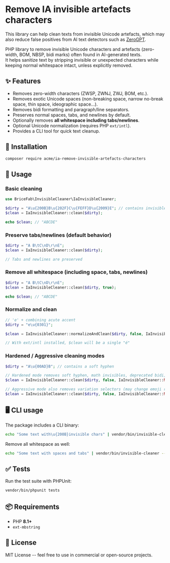 # Remove IA invisible artefacts characters

This library can help clean texts from invisible Unicode artefacts,
which may also reduce false positives from AI text detectors such as
[ZeroGPT](https://www.zerogpt.com/).

PHP library to remove invisible Unicode characters and artefacts
(zero-width, BOM, NBSP, bidi marks) often found in AI-generated texts.\
It helps sanitize text by stripping invisible or unexpected characters
while keeping normal whitespace intact, unless explicitly removed.

## ✨ Features

-   Removes zero-width characters (ZWSP, ZWNJ, ZWJ, BOM, etc.).
-   Removes exotic Unicode spaces (non-breaking space, narrow no-break
    space, thin space, ideographic space...).
-   Removes bidi formatting and paragraph/line separators.
-   Preserves normal spaces, tabs, and newlines by default.
-   Optionally removes **all whitespace including tabs/newlines**.
-   Optional Unicode normalization (requires PHP `ext/intl`).
-   Provides a CLI tool for quick text cleanup.

## 🚀 Installation

``` bash
composer require acme/ia-remove-invisible-artefacts-characters
```

## 📖 Usage

### Basic cleaning

``` php
use BriceFab\InvisibleCleaner\IaInvisibleCleaner;

$dirty = "A\u{200B}B\u{202F}C\u{FEFF}D\u{2009}E"; // contains invisible chars
$clean = IaInvisibleCleaner::clean($dirty);

echo $clean; // "ABCDE"
```

### Preserve tabs/newlines (default behavior)

``` php
$dirty = "A B\tC\nD\r\nE";
$clean = IaInvisibleCleaner::clean($dirty);

// Tabs and newlines are preserved
```

### Remove **all whitespace** (including space, tabs, newlines)

``` php
$dirty = "A B\tC\nD\r\nE";
$clean = IaInvisibleCleaner::clean($dirty, true);

echo $clean; // "ABCDE"
```

### Normalize and clean

``` php
// 'e' + combining acute accent
$dirty = "e\u{0301}";

$clean = IaInvisibleCleaner::normalizeAndClean($dirty, false, IaInvisibleCleaner::MODE_DEFAULT, true);

// With ext/intl installed, $clean will be a single "é"
```

### Hardened / Aggressive cleaning modes

``` php
$dirty = "A\u{00AD}B"; // contains a soft hyphen

// Hardened mode removes soft hyphen, math invisibles, deprecated bidi, tags, annotations
$clean = IaInvisibleCleaner::clean($dirty, false, IaInvisibleCleaner::MODE_HARDENED);

// Aggressive mode also removes variation selectors (may change emoji rendering)
$clean = IaInvisibleCleaner::clean($dirty, false, IaInvisibleCleaner::MODE_AGGRESSIVE);
```

## 🖥 CLI usage

The package includes a CLI binary:

``` bash
echo "Some text with\u{200B}invisible chars" | vendor/bin/invisible-cleaner
```

Remove all whitespace as well:

``` bash
echo "Some text with spaces and tabs" | vendor/bin/invisible-cleaner --no-whitespace
```

## ✅ Tests

Run the test suite with PHPUnit:

``` bash
vendor/bin/phpunit tests
```

## 📦 Requirements

- PHP **8.1+**
- `ext-mbstring`

## 📜 License

MIT License -- feel free to use in commercial or open-source projects.
